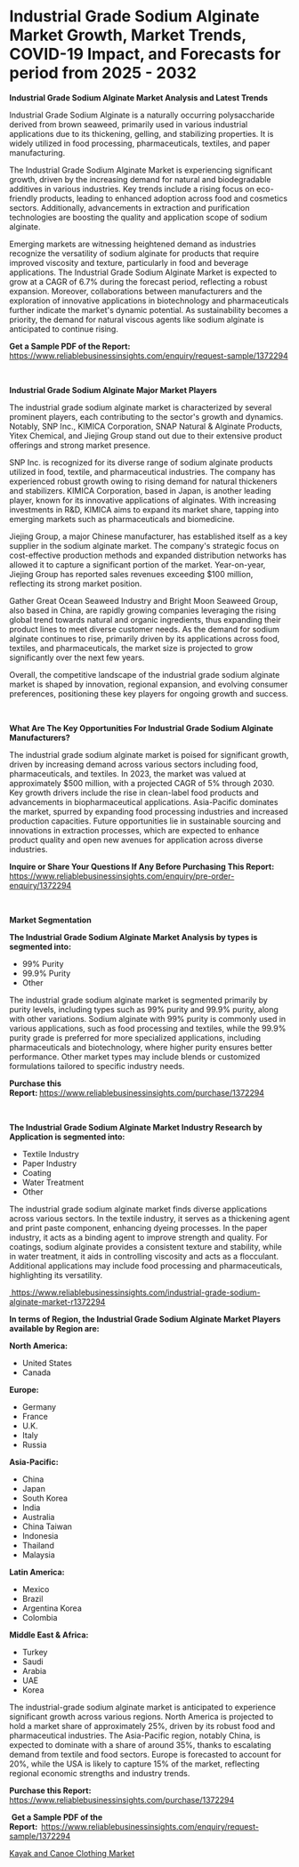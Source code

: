 <p><h1>Industrial Grade Sodium Alginate Market Growth, Market Trends, COVID-19 Impact, and Forecasts for period from 2025 - 2032</h1></p><p><strong>Industrial Grade Sodium Alginate Market Analysis and Latest Trends</strong></p>
<p><p>Industrial Grade Sodium Alginate is a naturally occurring polysaccharide derived from brown seaweed, primarily used in various industrial applications due to its thickening, gelling, and stabilizing properties. It is widely utilized in food processing, pharmaceuticals, textiles, and paper manufacturing.</p><p>The Industrial Grade Sodium Alginate Market is experiencing significant growth, driven by the increasing demand for natural and biodegradable additives in various industries. Key trends include a rising focus on eco-friendly products, leading to enhanced adoption across food and cosmetics sectors. Additionally, advancements in extraction and purification technologies are boosting the quality and application scope of sodium alginate. </p><p>Emerging markets are witnessing heightened demand as industries recognize the versatility of sodium alginate for products that require improved viscosity and texture, particularly in food and beverage applications. The Industrial Grade Sodium Alginate Market is expected to grow at a CAGR of 6.7% during the forecast period, reflecting a robust expansion. Moreover, collaborations between manufacturers and the exploration of innovative applications in biotechnology and pharmaceuticals further indicate the market's dynamic potential. As sustainability becomes a priority, the demand for natural viscous agents like sodium alginate is anticipated to continue rising.</p></p>
<p><strong>Get a Sample PDF of the Report:&nbsp;</strong> <a href="https://www.reliablebusinessinsights.com/enquiry/request-sample/1372294?utm_campaign=2983&utm_medium=2&utm_source=Github&utm_content=ia&utm_term=22032025&utm_id=industrial-grade-sodium-alginate">https://www.reliablebusinessinsights.com/enquiry/request-sample/1372294</a></p>
<p>&nbsp;</p>
<p><strong>Industrial Grade Sodium Alginate Major Market Players</strong></p>
<p><p>The industrial grade sodium alginate market is characterized by several prominent players, each contributing to the sector's growth and dynamics. Notably, SNP Inc., KIMICA Corporation, SNAP Natural & Alginate Products, Yitex Chemical, and Jiejing Group stand out due to their extensive product offerings and strong market presence.</p><p>SNP Inc. is recognized for its diverse range of sodium alginate products utilized in food, textile, and pharmaceutical industries. The company has experienced robust growth owing to rising demand for natural thickeners and stabilizers. KIMICA Corporation, based in Japan, is another leading player, known for its innovative applications of alginates. With increasing investments in R&D, KIMICA aims to expand its market share, tapping into emerging markets such as pharmaceuticals and biomedicine.</p><p>Jiejing Group, a major Chinese manufacturer, has established itself as a key supplier in the sodium alginate market. The company's strategic focus on cost-effective production methods and expanded distribution networks has allowed it to capture a significant portion of the market. Year-on-year, Jiejing Group has reported sales revenues exceeding $100 million, reflecting its strong market position.</p><p>Gather Great Ocean Seaweed Industry and Bright Moon Seaweed Group, also based in China, are rapidly growing companies leveraging the rising global trend towards natural and organic ingredients, thus expanding their product lines to meet diverse customer needs. As the demand for sodium alginate continues to rise, primarily driven by its applications across food, textiles, and pharmaceuticals, the market size is projected to grow significantly over the next few years.</p><p>Overall, the competitive landscape of the industrial grade sodium alginate market is shaped by innovation, regional expansion, and evolving consumer preferences, positioning these key players for ongoing growth and success.</p></p>
<p>&nbsp;</p>
<p><strong>What Are The Key Opportunities For Industrial Grade Sodium Alginate Manufacturers?</strong></p>
<p><p>The industrial grade sodium alginate market is poised for significant growth, driven by increasing demand across various sectors including food, pharmaceuticals, and textiles. In 2023, the market was valued at approximately $500 million, with a projected CAGR of 5% through 2030. Key growth drivers include the rise in clean-label food products and advancements in biopharmaceutical applications. Asia-Pacific dominates the market, spurred by expanding food processing industries and increased production capacities. Future opportunities lie in sustainable sourcing and innovations in extraction processes, which are expected to enhance product quality and open new avenues for application across diverse industries.</p></p>
<p><strong>Inquire or Share Your Questions If Any Before Purchasing This Report:</strong> <a href="https://www.reliablebusinessinsights.com/enquiry/pre-order-enquiry/1372294?utm_campaign=2983&utm_medium=2&utm_source=Github&utm_content=ia&utm_term=22032025&utm_id=industrial-grade-sodium-alginate">https://www.reliablebusinessinsights.com/enquiry/pre-order-enquiry/1372294</a></p>
<p>&nbsp;</p>
<p><strong>Market Segmentation</strong></p>
<p><strong>The Industrial Grade Sodium Alginate Market Analysis by types is segmented into:</strong></p>
<p><ul><li>99% Purity</li><li>99.9% Purity</li><li>Other</li></ul></p>
<p><p>The industrial grade sodium alginate market is segmented primarily by purity levels, including types such as 99% purity and 99.9% purity, along with other variations. Sodium alginate with 99% purity is commonly used in various applications, such as food processing and textiles, while the 99.9% purity grade is preferred for more specialized applications, including pharmaceuticals and biotechnology, where higher purity ensures better performance. Other market types may include blends or customized formulations tailored to specific industry needs.</p></p>
<p><strong>Purchase this Report:&nbsp;</strong><a href="https://www.reliablebusinessinsights.com/purchase/1372294?utm_campaign=2983&utm_medium=2&utm_source=Github&utm_content=ia&utm_term=22032025&utm_id=industrial-grade-sodium-alginate">https://www.reliablebusinessinsights.com/purchase/1372294</a></p>
<p>&nbsp;</p>
<p><strong>The Industrial Grade Sodium Alginate Market Industry Research by Application is segmented into:</strong></p>
<p><ul><li>Textile Industry</li><li>Paper Industry</li><li>Coating</li><li>Water Treatment</li><li>Other</li></ul></p>
<p><p>The industrial grade sodium alginate market finds diverse applications across various sectors. In the textile industry, it serves as a thickening agent and print paste component, enhancing dyeing processes. In the paper industry, it acts as a binding agent to improve strength and quality. For coatings, sodium alginate provides a consistent texture and stability, while in water treatment, it aids in controlling viscosity and acts as a flocculant. Additional applications may include food processing and pharmaceuticals, highlighting its versatility.</p></p>
<p><a href="https://www.reliablebusinessinsights.com/industrial-grade-sodium-alginate-market-r1372294?utm_campaign=2983&utm_medium=2&utm_source=Github&utm_content=ia&utm_term=22032025&utm_id=industrial-grade-sodium-alginate">&nbsp;https://www.reliablebusinessinsights.com/industrial-grade-sodium-alginate-market-r1372294</a></p>
<p><strong>In terms of Region, the Industrial Grade Sodium Alginate Market Players available by Region are:</strong></p>
<p>
    <p> <strong> North America: </strong>
        <ul>
            <li>United States</li>
            <li>Canada</li>
        </ul>
        </p> 
    <p> <strong> Europe: </strong>
        <ul>
            <li>Germany</li>
            <li>France</li>
            <li>U.K.</li>
            <li>Italy</li>
            <li>Russia</li>
        </ul>
        </p> 
    <p> <strong> Asia-Pacific: </strong>
        <ul>
            <li>China</li>
            <li>Japan</li>
            <li>South Korea</li>
            <li>India</li>
            <li>Australia</li>
            <li>China Taiwan</li>
            <li>Indonesia</li>
            <li>Thailand</li>
            <li>Malaysia</li>
        </ul>
        </p> 
    <p> <strong> Latin America: </strong>
        <ul>
            <li>Mexico</li>
            <li>Brazil</li>
            <li>Argentina Korea</li>
            <li>Colombia</li>
        </ul>
        </p> 
    <p> <strong> Middle East & Africa: </strong>
        <ul>
            <li>Turkey</li>
            <li>Saudi</li>
            <li>Arabia</li>
            <li>UAE</li>
            <li>Korea</li>
        </ul>
    </p>
    </p>
<p><p>The industrial-grade sodium alginate market is anticipated to experience significant growth across various regions. North America is projected to hold a market share of approximately 25%, driven by its robust food and pharmaceutical industries. The Asia-Pacific region, notably China, is expected to dominate with a share of around 35%, thanks to escalating demand from textile and food sectors. Europe is forecasted to account for 20%, while the USA is likely to capture 15% of the market, reflecting regional economic strengths and industry trends.</p></p>
<p><strong>Purchase this Report: </strong><a href="https://www.reliablebusinessinsights.com/purchase/1372294?utm_campaign=2983&utm_medium=2&utm_source=Github&utm_content=ia&utm_term=22032025&utm_id=industrial-grade-sodium-alginate">https://www.reliablebusinessinsights.com/purchase/1372294</a></p>
<p>&nbsp;<strong>Get a Sample PDF of the Report:&nbsp;&nbsp;</strong><a href="https://www.reliablebusinessinsights.com/enquiry/request-sample/1372294?utm_campaign=2983&utm_medium=2&utm_source=Github&utm_content=ia&utm_term=22032025&utm_id=industrial-grade-sodium-alginate">https://www.reliablebusinessinsights.com/enquiry/request-sample/1372294</a></p>
<p><strong></strong></p>
<p><p><a href="https://github.com/krulicfidura/Market-Research-Report-List-1/blob/main/kayak-and-canoe-clothing-market.md?utm_campaign=2983&utm_medium=2&utm_source=Github&utm_content=ia&utm_term=22032025&utm_id=industrial-grade-sodium-alginate">Kayak and Canoe Clothing Market</a></p></p>